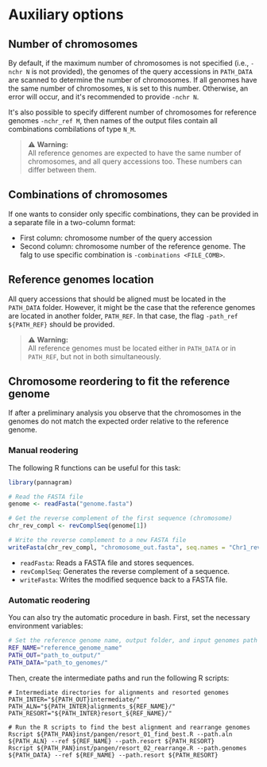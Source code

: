 # Auxiliary options

## Number of chromosomes
By default, if the maximum number of chromosomes is not specified (i.e., `-nchr N` is not provided), the genomes of the query accessions in `PATH_DATA` are scanned to determine the number of chromosomes. If all genomes have the same number of chromosomes, `N` is set to this number. Otherwise, an error will occur, and it's recommended to provide `-nchr N`.

It's also possible to specify different number of chromosomes for reference genomes `-nchr_ref M`,
then names of the output files contain all combinations combilations of type `N_M`.

> ⚠️ **Warning:**  
> All reference genomes are expected to have the same number of chromosomes, and all query accessions too. These numbers can differ between them.


## Combinations of chromosomes

If one wants to consider only specific combinations, they can be provided in a separate file in a two-column format:
- First column: chromosome number of the query accession
- Second column: chromosome number of the reference genome.
The falg to use specific combination is `-combinations <FILE_COMB>`.


## Reference genomes location

All query accessions that should be aligned must be located in the `PATH_DATA` folder. However, it might be the case that the reference genomes are located in another folder, `PATH_REF`. In that case, the flag `-path_ref ${PATH_REF}` should be provided. 

> ⚠️ **Warning:**  
> All reference genomes must be located either in `PATH_DATA` or in `PATH_REF`, but not in both simultaneously.


## Chromosome reordering to fit the reference genome


If after a preliminary analysis you observe that the chromosomes in the genomes do not match the expected order relative to the reference genome.


### Manual reodering
The following R functions can be useful for this task:
``` R
library(pannagram)

# Read the FASTA file
genome <- readFasta("genome.fasta")

# Get the reverse complement of the first sequence (chromosome)
chr_rev_compl <- revComplSeq(genome[1])

# Write the reverse complement to a new FASTA file
writeFasta(chr_rev_compl, "chromosome_out.fasta", seq.names = "Chr1_rev_compl")

```
- `readFasta`: Reads a FASTA file and stores sequences.
- `revComplSeq`: Generates the reverse complement of a sequence.
- `writeFasta`: Writes the modified sequence back to a FASTA file.

### Automatic reodering

You can also try the automatic procedure in bash.
First, set the necessary environment variables:
```bash
# Set the reference genome name, output folder, and input genomes path
REF_NAME="reference_genome_name"
PATH_OUT="path_to_output/"
PATH_DATA="path_to_genomes/"
```

Then, create the intermediate paths and run the following R scripts:
```
# Intermediate directories for alignments and resorted genomes
PATH_INTER="${PATH_OUT}intermediate/"
PATH_ALN="${PATH_INTER}alignments_${REF_NAME}/"
PATH_RESORT="${PATH_INTER}resort_${REF_NAME}/"

# Run the R scripts to find the best alignment and rearrange genomes
Rscript ${PATH_PAN}inst/pangen/resort_01_find_best.R --path.aln ${PATH_ALN} --ref ${REF_NAME} --path.resort ${PATH_RESORT}
Rscript ${PATH_PAN}inst/pangen/resort_02_rearrange.R --path.genomes ${PATH_DATA} --ref ${REF_NAME} --path.resort ${PATH_RESORT}
```





